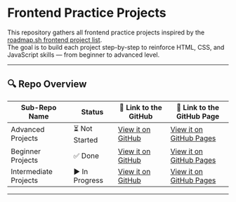 # Frontend Practice Projects 

This repository gathers all frontend practice projects inspired by the [roadmap.sh frontend project list](https://roadmap.sh/frontend/projects).  
The goal is to build each project step-by-step to reinforce HTML, CSS, and JavaScript skills — from beginner to advanced level.

---

## 🔍 Repo Overview
<!-- START REPO OVERVIEW -->
| Sub-Repo Name | Status | 🔗 Link to the GitHub | 🔗 Link to the GitHub Page |
|---|---|---|---|
| Advanced Projects | ⏳ Not Started | [View it on GitHub](https://github.com/Kizz4/practice/tree/master/frontend_practice/advanced_projects) | [View it on GitHub Pages](https://kizz4.github.io/practice/frontend_practice/advanced_projects) |
| Beginner Projects | ✅ Done | [View it on GitHub](https://github.com/Kizz4/practice/tree/master/frontend_practice/beginner_projects) | [View it on GitHub Pages](https://kizz4.github.io/practice/frontend_practice/beginner_projects) |
| Intermediate Projects | ▶️ In Progress | [View it on GitHub](https://github.com/Kizz4/practice/tree/master/frontend_practice/intermediate_projects) | [View it on GitHub Pages](https://kizz4.github.io/practice/frontend_practice/intermediate_projects) |

<!-- END REPO OVERVIEW -->

---
